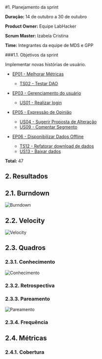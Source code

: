 #1. Planejamento da sprint

**Duração:** 14 de outubro a 30 de outubro

**Product Owner:** Equipe LabHacker

**Scrum Master:** Izabela Cristina

**Time:** Integrantes da equipe de MDS e GPP

###1.1. Objetivos da sprint

<p align="justify">Implementar novas histórias de usuário.</p>

* [EP01 - Melhorar Métricas](https://github.com/fga-gpp-mds/2016.2-WikiLegis/issues/12)
   * [TS02 - Testar DAO](https://github.com/fga-gpp-mds/2016.2-WikiLegis/issues/9)

* [EP03 - Gerenciamento do usuário](https://github.com/fga-gpp-mds/2016.2-WikiLegis/issues/33)
   * [US01 - Realizar login](https://github.com/fga-gpp-mds/2016.2-WikiLegis/issues/23)

* [EP05 - Expressão de Opinião](https://github.com/fga-gpp-mds/2016.2-WikiLegis/issues/35)
   * [US04 - Sugerir Proposta de Alteração](https://github.com/fga-gpp-mds/2016.2-WikiLegis/issues/24)
   * [US09 - Comentar Segmento](https://github.com/fga-gpp-mds/2016.2-WikiLegis/issues/31)

* [EP06 - Disponibilizar Dados Offline](https://github.com/fga-gpp-mds/2016.2-WikiLegis/issues/36)
   * [TS12 - Refatorar download de dados](https://github.com/fga-gpp-mds/2016.2-WikiLegis/issues/44)
   * [US13 - Baixar dados](https://github.com/fga-gpp-mds/2016.2-WikiLegis/issues/46)

**Total:** 47


## 2. Resultados

## 2.1. Burndown

![Burndown](https://raw.githubusercontent.com/wiki/fga-gpp-mds/2016.2-Time01-WikiLegis/imagens/burndown_3.png)

## 2.2. Velocity

![Velocity](https://raw.githubusercontent.com/wiki/fga-gpp-mds/2016.2-Time01-WikiLegis/imagens/velocityt3.png)

## 2.3. Quadros

### 2.3.1. Conhecimento

![Conhecimento](https://raw.githubusercontent.com/wiki/fga-gpp-mds/2016.2-Time01-WikiLegis/imagens/conhecimento3.png)

### 2.3.2. Retrospectiva


### 2.3.3. Pareamento

![Pareamento](https://raw.githubusercontent.com/wiki/fga-gpp-mds/2016.2-Time01-WikiLegis/imagens/pareamento_sprint_3.png)

### 2.3.4. Frequência


## 2.4. Métricas

### 2.4.1. Cobertura

